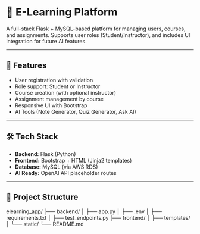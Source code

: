 # 📘 E-Learning Platform

A full-stack Flask + MySQL-based platform for managing users, courses, and assignments. Supports user roles (Student/Instructor), and includes UI integration for future AI features.

---

## 🚀 Features

- User registration with validation
- Role support: Student or Instructor
- Course creation (with optional instructor)
- Assignment management by course
- Responsive UI with Bootstrap
- AI Tools (Note Generator, Quiz Generator, Ask AI)

---

## 🛠 Tech Stack

- **Backend:** Flask (Python)
- **Frontend:** Bootstrap + HTML (Jinja2 templates)
- **Database:** MySQL (via AWS RDS)
- **AI Ready:** OpenAI API placeholder routes

---

## 📁 Project Structure

elearning_app/
├── backend/
│   ├── app.py
│   ├── .env
│   ├── requirements.txt
│   ├── test_endpoints.py
├── frontend/
│   ├── templates/
│   └── static/
└── README.md
